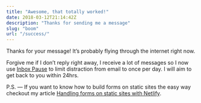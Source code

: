 ```yaml
---
title: "Awesome, that totally worked!"
date: 2018-03-12T21:14:42Z
description: "Thanks for sending me a message"
slug: "boom"
url: "/success/"
---
```


Thanks for your message! It’s probably flying through the internet right now.

Forgive me if I don’t reply right away, I receive a lot of messages so I now use <a href="http://www.inboxpause.com/">Inbox Pause</a> to limit distraction from email to once per day. I will aim to get back to you within 24hrs.

P.S. — If you want to know how to build forms on static sites the easy way checkout my article [Handling forms on static sites with Netlify](/).
